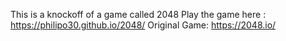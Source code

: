 This is a knockoff of a game called 2048
Play the game here : https://philipo30.github.io/2048/
Original Game: https://2048.io/
